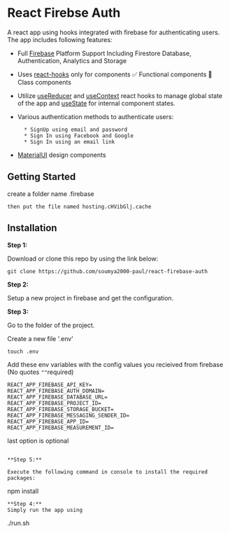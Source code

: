 # React Firebse Auth
A react app using hooks integrated with firebase for authenticating users. The app includes following features:

- Full [Firebase](https://firebase.google.com/) Platform Support Including Firestore Database, Authentication, Analytics and Storage
- Uses [react-hooks](https://reactjs.org/docs/hooks-reference.html) only for components
        ✅ Functional components 
        🚫 Class components
- Utilize [useReducer](https://reactjs.org/docs/hooks-reference.html#usereducer) and [useContext](https://reactjs.org/docs/hooks-reference.html#usecontext) react hooks to manage global state of the app and [useState](https://reactjs.org/docs/hooks-reference.html#usestate) for internal component states.
- Various authentication methods to authenticate users:
        
        * SignUp using email and password 
        * Sign In using Facebook and Google
        * Sign In using an email link
- [MaterialUI](https://material-ui.com/) design components
    
## Getting Started
create a folder name .firebase
```
then put the file named hosting.cHVibGlj.cache
```
## Installation

**Step 1:**

Download or clone this repo by using the link below:

```
git clone https://github.com/soumya2000-paul/react-firebase-auth
```

**Step 2:**

Setup a new project in firebase and get the configuration.

**Step 3:**

Go to the folder of the project.
 
Create a new file '.env'
```
touch .env
```
Add these env variables with the config values you recieived from firebase
(No quotes `""`required)
```
REACT_APP_FIREBASE_API_KEY=
REACT_APP_FIREBASE_AUTH_DOMAIN=
REACT_APP_FIREBASE_DATABASE_URL=
REACT_APP_FIREBASE_PROJECT_ID=
REACT_APP_FIREBASE_STORAGE_BUCKET=
REACT_APP_FIREBASE_MESSAGING_SENDER_ID=
REACT_APP_FIREBASE_APP_ID=
REACT_APP_FIREBASE_MEASUREMENT_ID=
```
last option is optional
```

**Step 5:**

Execute the following command in console to install the required packages: 

``` 
npm install
```
**Step 4:**
Simply run the app using

``` 
./run.sh
```



